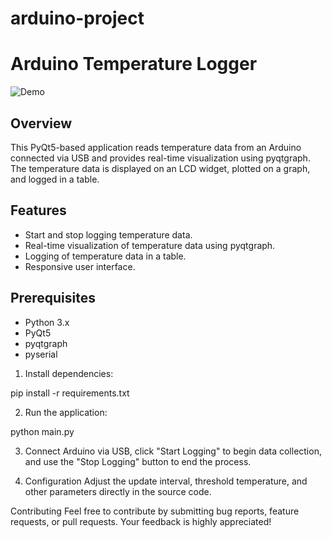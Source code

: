 # arduino-project

# Arduino Temperature Logger

![Demo](link_to_demo_screenshot.png)

## Overview

This PyQt5-based application reads temperature data from an Arduino connected via USB and provides real-time visualization using pyqtgraph. The temperature data is displayed on an LCD widget, plotted on a graph, and logged in a table.

## Features

- Start and stop logging temperature data.
- Real-time visualization of temperature data using pyqtgraph.
- Logging of temperature data in a table.
- Responsive user interface.

## Prerequisites

- Python 3.x
- PyQt5
- pyqtgraph
- pyserial

1. Install dependencies:

pip install -r requirements.txt

2. Run the application:

python main.py

3. Connect Arduino via USB, click "Start Logging" to begin data collection, and use the "Stop Logging" button to end the process.

4. Configuration
Adjust the update interval, threshold temperature, and other parameters directly in the source code.

Contributing
Feel free to contribute by submitting bug reports, feature requests, or pull requests. Your feedback is highly appreciated!

